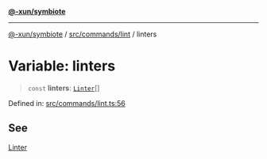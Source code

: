 [**@-xun/symbiote**](../../../../README.md)

***

[@-xun/symbiote](../../../../README.md) / [src/commands/lint](../README.md) / linters

# Variable: linters

> `const` **linters**: [`Linter`](../enumerations/Linter.md)[]

Defined in: [src/commands/lint.ts:56](https://github.com/Xunnamius/symbiote/blob/f5dbcf226533401d9fc449ad30ae068d637c3138/src/commands/lint.ts#L56)

## See

[Linter](../enumerations/Linter.md)
